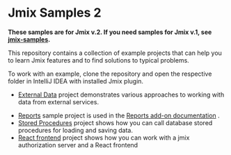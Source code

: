 # Jmix Samples 2

**These samples are for Jmix v.2. If you need samples for Jmix v.1, see [jmix-samples](https://github.com/jmix-framework/jmix-samples).**

This repository contains a collection of example projects that can help you to learn Jmix features and to find solutions to typical problems.   

To work with an example, clone the repository and open the respective folder in IntelliJ IDEA with installed Jmix plugin.

- [External Data](external-data-sample) project demonstrates various approaches to working with data from external services.
<!-- - [Kerberos](kerberos-sample) project demonstrates how to enable clients (browsers), authenticated in a Windows domain, to be transparently authenticated in Jmix application using Kerberos/SPNEGO without the need to type in a password again. -->
<!-- - [Social Login](social-login-sample) project demonstrates how to implement additional authentication through external providers: Google and GitHub. -->
<!-- - [Stored Procedures](stored-procedures-sample) project shows how you can call database stored procedures for loading and saving data. -->
- [Reports](reports-sample) sample project is used in the [Reports add-on documentation](https://docs.jmix.io/jmix/reports/index.html) .
- [Stored Procedures](stored-procedures-sample) project shows how you can call database stored procedures for loading and saving data.
- [React frontend](react-frontend-sample) project shows how you can work with a jmix authorization server and a React frontend

<!-- See also the [Jmix UI Samples](https://demo.jmix.io/ui-samples) web application which contains lots of examples related to UI. -->

